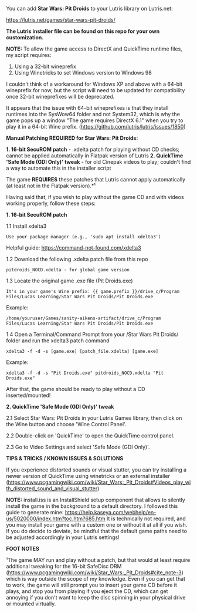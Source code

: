 You can add **Star Wars: Pit Droids** to your Lutris library on Lutris.net:

https://lutris.net/games/star-wars-pit-droids/

**The Lutris installer file can be found on this repo for your own customization.**


**NOTE:** To allow the game access to DirectX and QuickTime runtime files, my script requires:
1. Using a 32-bit wineprefix
2. Using Winetricks to set Windows version to Windows 98
  
I couldn't think of a workaround for Windows XP and above with a 64-bit wineprefix for now, but the script will need to be updated for compatibility once 32-bit wineprefixes will be deprecated.

It appears that the issue with 64-bit wineprefixes is that they install runtimes into the SysWow64 folder and not System32, which is why the game pops up a window "The game requires DirectX 6.1" when you try to play it in a 64-bit Wine prefix. (https://github.com/lutris/lutris/issues/1850)


**Manual Patching REQUIRED for Star Wars: Pit Droids:**

**1. 16-bit SecuROM patch** - .xdelta patch for playing without CD checks; cannot be applied automatically in Flatpak version of Lutris
**2. QuickTime 'Safe Mode (GDI Only)' tweak** - for old Cinepak videos to play; couldn't find a way to automate this in the installer script
  
The game **REQUIRES** these patches that Lutris cannot apply automatically (at least not in the Flatpak version).*¹
        
Having said that, if you wish to play without the game CD and with videos working properly, follow these steps:

**1. 16-bit SecuROM patch**

  1.1   Install xdelta3

    Use your package manager (e.g., 'sudo apt install xdelta3')
  
  Helpful guide: https://command-not-found.com/xdelta3

  1.2   Download the following .xdelta patch file from this repo

    pitdroids_NOCD.xdelta - for global game version

  1.3   Locate the original game .exe file (Pit Droids.exe)
  
    It's in your game's Wine prefix: {{ game.prefix }}/drive_c/Program Files/Lucas Learning/Star Wars Pit Droids/Pit Droids.exe

  Example:
  
    /home/youruser/Games/sanity-aikens-artifact/drive_c/Program Files/Lucas Learning/Star Wars Pit Droids/Pit Droids.exe

  1.4   Open a Terminal/Command Prompt from your /Star Wars Pit Droids/ folder and run the xdelta3 patch command
  
    xdelta3 -f -d -s [game.exe] [patch_file.xdelta] [game.exe]

  Example:
  
    xdelta3 -f -d -s "Pit Droids.exe" pitdroids_NOCD.xdelta "Pit Droids.exe"

After that, the game should be ready to play without a CD inserted/mounted!


**2. QuickTime 'Safe Mode (GDI Only)' tweak**

  2.1   Select Star Wars: Pit Droids in your Lutris Games library, then click on the Wine button and choose 'Wine Control Panel'.

  2.2   Double-click on 'QuickTime' to open the QuickTime control panel.

  2.3   Go to Video Settings and select 'Safe Mode (GDI Only)'.
  

**TIPS & TRICKS / KNOWN ISSUES & SOLUTIONS**

If you experience distorted sounds or visual stutter, you can try installing a newer version of QuickTime using winetricks or an external installer (https://www.pcgamingwiki.com/wiki/Star_Wars:_Pit_Droids#Videos_play_with_distorted_sound_and_visual_stutter)

**NOTE:** install.iss is an InstallShield setup component that allows to silently install the game in the background to a default directory.
I followed this guide to generate mine: https://help.kaseya.com/webhelp/en-us/5020000/index.htm?toc.htm?685.htm
It is technically not required, and you may install your game with a custom one or without it at all if you wish.
If you do decide to deviate, be mindful that the default game paths need to be adjusted accordingly in your Lutris settings!


**FOOT NOTES**

¹The game MAY run and play without a patch, but that would at least require additional tweaking for the 16-bit SafeDisc DRM (https://www.pcgamingwiki.com/wiki/Star_Wars:_Pit_Droids#cite_note-3) which is way outside the scope of my knowledge. Even if you can get that to work, the game will still prompt you to insert your game CD before it plays, and stop you from playing if you eject the CD, which can get annoying if you don't want to keep the disc spinning in your physical drive or mounted virtually.
